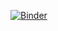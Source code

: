 [![Binder](https://mybinder.org/badge_logo.svg)](https://mybinder.org/v2/gh/akelimad/nlp/HEAD?filepath=https%3A%2F%2Fgithub.com%2Fakelimad%2Fnlp%2Ftree%2Fmain%2FHugging%2520face%2FTransformers)
